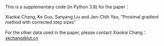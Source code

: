 This is a supplementary code (in Python 3.8) for the paper：

Xiaokai Chang, Ke Guo, Sanyang Liu and Jen-Chih Yao,
"Proximal gradient method with corrected step sizes"


For the other data used in the paper, please contact Xiaokai Chang：xkchang@lut.cn
